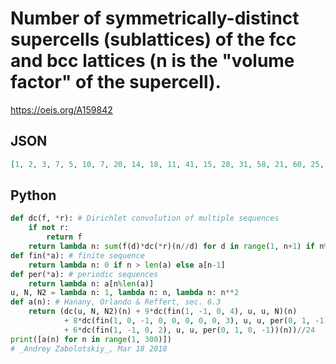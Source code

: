 # Number of symmetrically\-distinct supercells \(sublattices\) of the fcc and bcc lattices \(n is the "volume factor" of the supercell\)\.
https://oeis.org/A159842
## JSON
```JSON
[1, 2, 3, 7, 5, 10, 7, 20, 14, 18, 11, 41, 15, 28, 31, 58, 21, 60, 25, 77, 49, 54, 33, 144, 50, 72, 75, 123, 49, 158, 55, 177, 97, 112, 99, 268, 75, 136, 129, 286, 89, 268, 97, 249, 218, 190, 113, 496, 146, 280, 203, 333, 141, 421, 207, 476, 247, 290, 171, 735]
```
## Python
```Python
def dc(f, *r): # Dirichlet convolution of multiple sequences
    if not r:
        return f
    return lambda n: sum(f(d)*dc(*r)(n//d) for d in range(1, n+1) if n%d == 0)
def fin(*a): # finite sequence
    return lambda n: 0 if n > len(a) else a[n-1]
def per(*a): # periodic sequences
    return lambda n: a[n%len(a)]
u, N, N2 = lambda n: 1, lambda n: n, lambda n: n**2
def a(n): # Hanany, Orlando & Reffert, sec. 6.3
    return (dc(u, N, N2)(n) + 9*dc(fin(1, -1, 0, 4), u, u, N)(n)
            + 8*dc(fin(1, 0, -1, 0, 0, 0, 0, 0, 3), u, u, per(0, 1, -1))(n)
            + 6*dc(fin(1, -1, 0, 2), u, u, per(0, 1, 0, -1))(n))//24
print([a(n) for n in range(1, 300)])
# _Andrey Zabolotskiy_, Mar 18 2018
```
